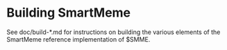 Building SmartMeme
=============

See doc/build-*.md for instructions on building the various
elements of the SmartMeme reference implementation of $SMME.
